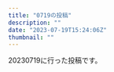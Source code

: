 ```yaml
---
title: "0719の投稿"
description: ""
date: "2023-07-19T15:24:06Z"
thumbnail: ""
---
```

20230719に行った投稿です。
<!--more-->

